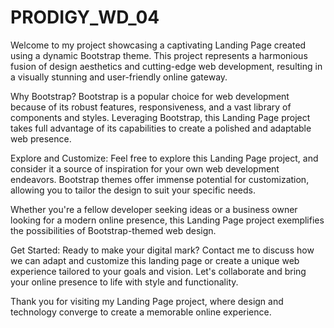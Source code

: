 # PRODIGY_WD_04
Welcome to my project showcasing a captivating Landing Page created using a dynamic Bootstrap theme. This project represents a harmonious fusion of design aesthetics and cutting-edge web development, resulting in a visually stunning and user-friendly online gateway.

Why Bootstrap?
Bootstrap is a popular choice for web development because of its robust features, responsiveness, and a vast library of components and styles. Leveraging Bootstrap, this Landing Page project takes full advantage of its capabilities to create a polished and adaptable web presence.

Explore and Customize:
Feel free to explore this Landing Page project, and consider it a source of inspiration for your own web development endeavors. Bootstrap themes offer immense potential for customization, allowing you to tailor the design to suit your specific needs.

Whether you're a fellow developer seeking ideas or a business owner looking for a modern online presence, this Landing Page project exemplifies the possibilities of Bootstrap-themed web design.

Get Started:
Ready to make your digital mark? Contact me to discuss how we can adapt and customize this landing page or create a unique web experience tailored to your goals and vision. Let's collaborate and bring your online presence to life with style and functionality.

Thank you for visiting my Landing Page project, where design and technology converge to create a memorable online experience.
